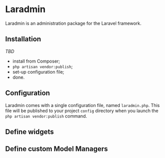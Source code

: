 # Laradmin

Laradmin is an administration package for the Laravel framework.

## Installation

*TBD*

- install from Composer;
- `php artisan vendor:publish`;
- set-up configuration file;
- done.

## Configuration

Laradmin comes with a single configuration file, named `laradmin.php`. This file will be published to your project
`config` directory when you launch the `php artisan vendor:publish` command.

## Define widgets

## Define custom Model Managers
